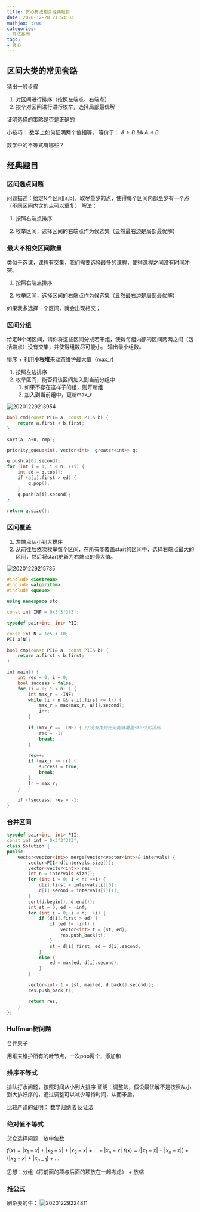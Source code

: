 ```yaml
---
title: 贪心算法相关经典题目
date: 2020-12-28 21:53:03
mathjax: true
categories:
- 算法基础
tags: 
- 贪心
---
```


## 区间大类的常见套路

猜出一般步骤

1. 对区间进行排序（按照左端点、右端点）
2. 挨个对区间进行进行枚举，选择局部最优解

证明选择的策略是否是正确的

小技巧：
数学上如何证明两个值相等， 等价于： $A \ge B$ && $A \le B$

数学中的不等式有哪些？

## 经典题目

### 区间选点问题

问题描述：给定N个区间[a,b]，取尽量少的点，使得每个区间内都至少有一个点（不同区间内含的点可以重复）
解法：

1. 按照右端点排序

2. 枚举区间，选择区间的右端点作为候选集（显然最右边是局部最优解）

### 最大不相交区间数量

类似于选课，课程有交集，我们需要选择最多的课程，使得课程之间没有时间冲突。

1. 按照右端点排序

2. 枚举区间，选择区间的右端点作为候选集（显然最右边是局部最优解）

如果我多选择一个区间，就会出现相交；

### 区间分组

给定N个闭区间，请你将这些区间分成若干组，使得每组内部的区间两两之间（包括端点）没有交集，并使得组数尽可能小。 输出最小组数。

排序 + 利用**小根堆**来动态维护最大值（max_r)

1. 按照左边排序
2. 枚举区间，能否将该区间加入到当前分组中
   1. 如果不存在这样子的组，则开新组
   2. 加入到当前组中，更新max_r

![20201229213954](http://cdn.b5mang.com/20201229213954.png)



```cpp
bool cmd(const PII& a, const PII& b) {
    return a.first < b.first;
}

sort(a, a+n, cmp);

priority_queue<int, vector<int>, greater<int>> q;

q.push(a[0].second);
for (int i = 1; i < n; ++i) {
    int ed = q.top();
    if (a[i].first > ed) {
        q.pop();
    }
    q.push(a[i].second);
}

return q.size();

```

### 区间覆盖

1. 左端点从小到大排序
2. 从前往后依次枚举每个区间，在所有能覆盖start的区间中，选择右端点最大的区间，然后将start更新为右端点的最大值。

![20201229215735](http://cdn.b5mang.com/20201229215735.png)

```cpp
#include <iostream>
#include <algorithm>
#include <queue>

using namespace std;

const int INF = 0x3f3f3f3f;

typedef pair<int, int> PII;

const int N = 1e5 + 10;
PII a[N];

bool cmp(const PII& a, const PII& b) {
    return a.first < b.first;
}

int main() {
    int res = 0, i = 0;
    bool success = false;
    for (i = 0; i < n; ) {
        int max_r = -INF;
        while (i < n && a[i].first <= lr) {
            max_r = max(max_r, a[i].second);
            i++;
        }
        
        if (max_r == -INF) { //没有找到任何能够覆盖start的区间
            res = -1;
            break;
        }
        
        res++;
        if (max_r >= rr) {
            success = true;
            break;
        } 
        lr = max_r;
    }
    
    if (!success) res = -1;
}
```

### 合并区间

```cpp
typedef pair<int, int> PII;
const int inf = 0x3f3f3f3f;
class Solution {
public:
    vector<vector<int>> merge(vector<vector<int>>& intervals) {
        vector<PII> d(intervals.size());
        vector<vector<int>> res;
        int n = intervals.size();
        for (int i = 0; i < n; ++i) {
            d[i].first = intervals[i][0];
            d[i].second = intervals[i][1];
        }
        sort(d.begin(), d.end());
        int st = 0, ed = -inf;
        for (int i = 0; i < n; ++i) {
            if (d[i].first > ed) {
                if (ed != -inf) {
                    vector<int> t = {st, ed};
                    res.push_back(t);
                } 
                st = d[i].first, ed = d[i].second;
            }
            else {
                ed = max(ed, d[i].second);
            }
        }

        vector<int> t = {st, max(ed, d.back().second)};
        res.push_back(t);

        return res;
    }
};
```

### Huffman树问题

合并果子

用堆来维护所有的叶节点，一次pop两个，添加和

### 排序不等式

排队打水问题，按照时间从小到大排序
证明：调整法，假设最优解不是按照从小到大排好序的，通过调整可以减少等待时间，从而矛盾。

比较严谨的证明：
数学归纳法
反证法

### 绝对值不等式

货仓选择问题：放中位数

$f(x) = |x_1 - x| + |x_2 - x| +  |x_3 - x| + ... +  |x_n - x|$
$f(x) = (|x_1 - x| + |x_n - x|) +  (|x_2 - x| + |x_{n-1}) + ...$

思想：分组（将前面的项与后面的项放在一起考虑） + 放缩

### 推公式

刷杂耍的牛：
![20201229224811](http://cdn.b5mang.com/20201229224811.png)